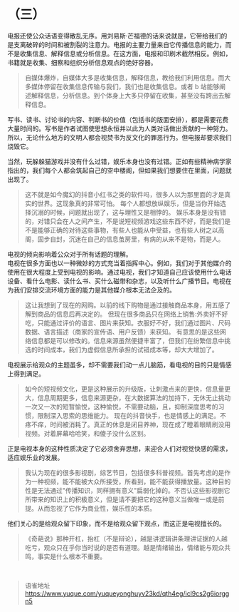 # （三）
电报还使公众话语变得散乱无序。用刘易斯·芒福德的话来说就是，它带给我们的是支离破碎的时间和被割裂的注意力。电报的主要力量来自它传播信息的能力，而不是收集信息、解释信息或分析信息。在这方面，电报和印刷术截然相反。例如，书籍就是收集、细察和组织分析信息观点的绝好容器。

> 自媒体爆炸，自媒体大多是收集信息，解释信息，教给我们利用信息。而大多媒体停留在收集信息传输与我们，我们也是收集信息。或者 b 站能够阐述解释信息，分析信息。到个体身上大多只停留在收集，甚至没有跨出去解释信息。

写书、读书、讨论书的内容、判断书的价值（包括书的版面安排），都是需要花费大量时间的。写书是作者试图使思想永恒并以此为人类对话做出贡献的一种努力。所以，无论什么地方的文明人都会视焚书为反文化的罪恶行为。但电报却要求我们烧毁它。

当然，玩躲躲猫游戏并没有什么过错，娱乐本身也没有过错。正如有些精神病学家指出的，我们每个人都会筑起自己的空中楼阁，但如果我们想要住在里面，问题就出现了。

> 这不就是如今魔幻的抖音小红书之类的软件吗，很多人以为那里面的才是真实的世界。这现象真的非常可怕。
> 每个人都想放纵娱乐，但是当你开始选择沉溺的时候，问题就出现了，这与理性又是相悖的。
> 娱乐本身是没有错的，对错只会在人之间产生，不是说短视频游戏这些东西不好，而是我们是不是能够正确的对待这些事物，有些人也能从中受益，也有些人树之以高阁，固步自封，沉迷在自己的信息茧房里，有病的从来不是物，而是人。

电视的倾向影响着公众对于所有话题的理解。  
电视在很多方面也以一种微妙的方式充当着指挥中心。例如，我们对于其他媒介的使用在很大程度上受到电视的影响。通过电视，我们才知道自己应该使用什么电话设备、看什么电影、读什么书、买什么磁带和杂志，以及听什么广播节目。电视在为我们安排交流环境方面的能力是其他媒介根本无法企及的。

> 这让我想到了现在的网购。以前的线下购物是通过接触商品本身，用五感了解到商品的信息后再决定的。
> 但现在很多商品只在网络上销售:外卖好不好吃，只能通过评价的语言、图片来获知。衣服好不好，我们通过图片、尺码数据、语言描述（商家的宣传语、用户反馈）来获知。
> 有意思的是这些网络信息都是可以修改的。信息来源虽然便捷丰富了，但我们在纷繁信息中挑选的时间成本，我们为虚假信息所承担的试错成本等，却大大增加了。

电视展示给观众的主题虽多，却不需要我们动一点儿脑筋，看电视的目的只是情感上得到满足。

> 如今的短视频文化，更是这种展示的升级版，让刺激点来的更快，信息量更大，信息周期更多，信息来源更杂，在大数据算法的加持下，无休无止挑动一次又一次的短暂愉悦，这种愉悦，不需要动脑，且，抑制深度思考的习惯，限制深入思索的思维能力。
> 现在的抖音快手，也是情感上的满足。不疼不痒，时间被消耗了。真正的休息是闭目养神，现在成了瞪着眼睛刷没用视频。对着屏幕哈哈笑，和傻子没什么区别。

正是电视本身的这种性质决定了它必须舍弃思想，来迎合人们对视觉快感的需求，适应娱乐业的发展。

> 我认为现在的很多影视剧，综艺节目，包括很多科普视频。首先考虑的是作为一种视频，能不能被大众所接受，所看到，能不能获得播放量。这种目的性是无法通过"传播知识，同样拥有意义"扁弱化掉的。不否认这些影视剧它所带来的知识上的积极意义，但是请不要把它的这种意义当做唯一或是前提。从而忽视了它作为商业性，娱乐性的本质。

他们关心的是给观众留下印象，而不是给观众留下观点，而这正是电视擅长的。

> 《奇葩说》那种开杠，抬杠（不是辩论），越是讲逻辑讲条理讲证据的人越吃亏，观众只在乎你当时说的是否有道理。越是情绪输出，情绪能与观众共鸣，事实是什么根本不重要。

<br>
  
> 语雀地址 https://www.yuque.com/yuqueyonghuyv23kd/qth4eg/icl9cs2g6iorggn5